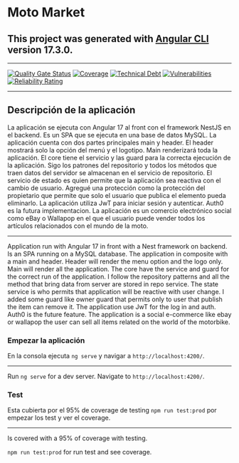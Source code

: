 # Moto Market

## This project was generated with [Angular CLI](https://github.com/angular/angular-cli) version 17.3.0.

---

[![Quality Gate Status](https://sonarcloud.io/api/project_badges/measure?project=Malethik_MotoMarket_Front&metric=alert_status)](https://sonarcloud.io/summary/new_code?id=Malethik_MotoMarket_Front)
[![Coverage](https://sonarcloud.io/api/project_badges/measure?project=Malethik_MotoMarket_Front&metric=coverage)](https://sonarcloud.io/summary/new_code?id=Malethik_MotoMarket_Front)
[![Technical Debt](https://sonarcloud.io/api/project_badges/measure?project=Malethik_MotoMarket_Front&metric=sqale_index)](https://sonarcloud.io/summary/new_code?id=Malethik_MotoMarket_Front)
[![Vulnerabilities](https://sonarcloud.io/api/project_badges/measure?project=Malethik_MotoMarket_Front&metric=vulnerabilities)](https://sonarcloud.io/summary/new_code?id=Malethik_MotoMarket_Front)
[![Reliability Rating](https://sonarcloud.io/api/project_badges/measure?project=Malethik_MotoMarket_Front&metric=reliability_rating)](https://sonarcloud.io/summary/new_code?id=Malethik_MotoMarket_Front)

---

## Descripción de la aplicación

La aplicación se ejecuta con Angular 17 al front con el framework NestJS en el backend.
Es un SPA que se ejecuta en una base de datos MySQL.
La aplicación cuenta con dos partes principales main y header.
El header mostrará solo la opción del menú y el logotipo.
Main renderizará toda la aplicación.
El core tiene el servicio y las guard para la correcta ejecución de la aplicación.
Sigo los patrones del repositorio y todos los métodos que traen datos del servidor se almacenan en el servicio de repositorio.
El servicio de estado es quien permite que la aplicación sea reactiva con el cambio de usuario.
Agregué una protección como la protección del propietario que permite que solo el usuario que publica el elemento pueda eliminarlo.
La aplicación utiliza JwT para iniciar sesión y autenticar. Auth0 es la futura implementacion.
La aplicación es un comercio electrónico social como eBay o Wallapop en el que el usuario puede vender todos los artículos relacionados con el mundo de la moto.

---

Application run with Angular 17 in front with a Nest framework on backend.
Is an SPA running on a MySQL database.
The application in composite with a main and header.
Header will render the menu option and the logo only.
Main will render all the application.
The core have the service and guard for the correct run of the application.
I follow the repository patterns and all the method that bring data from server are stored in repo service.
The state service is who permits that application will be reactive with user change.
I added some guard like owner guard that permits only to user that publish the item can remove it.
The application use JwT for the log in and auth. Auth0 is the future feature.
The application is a social e-commerce like ebay or wallapop the user can sell all items related on the world of the motorbike.

### Empezar la aplicación

En la consola ejecuta `ng serve` y navigar a `http://localhost:4200/`.

---

Run `ng serve` for a dev server. Navigate to `http://localhost:4200/`.

### Test

Esta cubierta por el 95% de coverage de testing
`npm run test:prod` por empezar los test y ver el coverage.

---

Is covered with a 95% of coverage with testing.

`npm run test:prod` for run test and see coverage.
